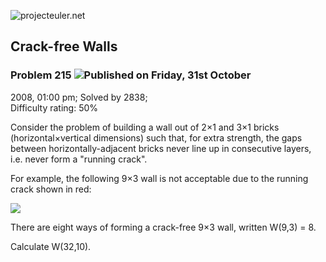 ![projecteuler.net](images/print_page_logo.png)

## Crack-free Walls

### Problem 215 ![](images/icon_info.png)Published on Friday, 31st October
2008, 01:00 pm; Solved by 2838;  
Difficulty rating: 50%

Consider the problem of building a wall out of 2×1 and 3×1 bricks
(horizontal×vertical dimensions) such that, for extra strength, the gaps
between horizontally-adjacent bricks never line up in consecutive layers, i.e.
never form a "running crack".

For example, the following 9×3 wall is not acceptable due to the running crack
shown in red:

![](project/images/p215_crackfree.gif)

There are eight ways of forming a crack-free 9×3 wall, written W(9,3) = 8.

Calculate W(32,10).

  
  

